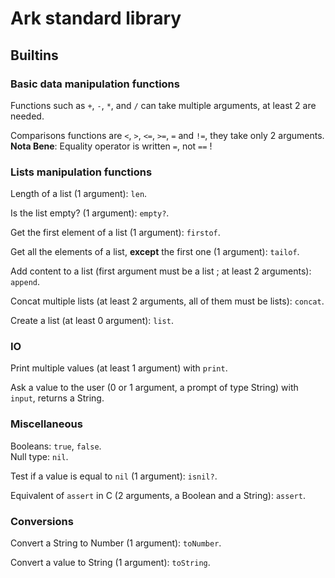 # Ark standard library

## Builtins

### Basic data manipulation functions

Functions such as `+`, `-`, `*`, and `/` can take multiple arguments, at least 2 are needed.

Comparisons functions are `<`, `>`, `<=`, `>=`, `=` and `!=`, they take only 2 arguments.  
**Nota Bene**: Equality operator is written `=`, not `==` !

### Lists manipulation functions

Length of a list (1 argument): `len`.

Is the list empty? (1 argument): `empty?`.

Get the first element of a list (1 argument): `firstof`.

Get all the elements of a list, **except** the first one (1 argument): `tailof`.

Add content to a list (first argument must be a list ; at least 2 arguments): `append`.

Concat multiple lists (at least 2 arguments, all of them must be lists): `concat`.

Create a list (at least 0 argument): `list`.

### IO

Print multiple values (at least 1 argument) with `print`.

Ask a value to the user (0 or 1 argument, a prompt of type String) with `input`, returns a String.

### Miscellaneous

Booleans: `true`, `false`.  
Null type: `nil`.

Test if a value is equal to `nil` (1 argument): `isnil?`.

Equivalent of `assert` in C (2 arguments, a Boolean and a String): `assert`.

### Conversions

Convert a String to Number (1 argument): `toNumber`.

Convert a value to String (1 argument): `toString`.